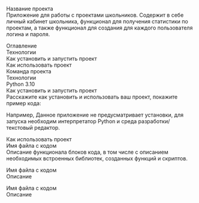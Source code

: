 Название проекта <br />
Приложение для работы с проектами школьников. Содержит в себе личный кабинет школьника, функционал для получения статистики по проектам, а также функционал для создания для каждого пользователя логина и пароля. <br />

Оглавление <br />
Технологии <br />
Как установить и запустить проект <br />
Как использовать проект <br />
Команда проекта <br />
Технологии <br />
Python 3.10 <br />
Как установить и запустить проект <br />
Расскажите как установить и использовать ваш проект, покажите пример кода:

Например, Данное приложение не предусматривает установки, для запуска необходим интерпретатор Python и среда разработки/текстовый редактор. <br />

Как использовать проект <br />
Имя файла с кодом <br />
Описание функционала блоков кода, в том числе с описанием необходимых встроенных библиотек, созданных функций и скриптов. <br />

Имя файла с кодом <br />
Описание <br />

Имя файла с кодом <br />
Описание <br />

